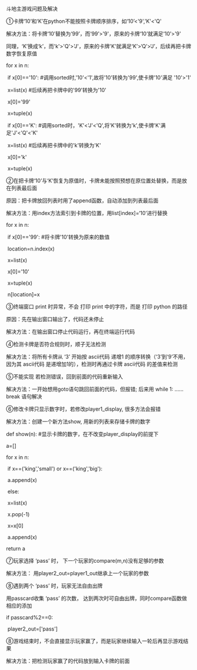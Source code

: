 斗地主游戏问题及解决



①卡牌‘10’和‘K’在python不能按照卡牌顺序排序，如‘10’<'9','K'<'Q'

解决方法：将卡牌‘10’替换为‘99’，而‘99’>'9'，原来的卡牌‘10’就满足‘10’>'9'

同理，‘K’换成‘k’，而'k'>'Q'>'J'，原来的卡牌'K'就满足‘K’>‘Q’>‘J’，后续再把卡牌数字恢复原值

for x in n:

​    if x[0]=='10':     #调用sorted时,'10'<'1',故将'10'转换为'99',使卡牌'10'满足 '10'>'1'

​      x=list(x)      #后续再把卡牌中的'99'转换为'10'

​      x[0]='99'

​      x=tuple(x)

​    if x[0]=='K':      #调用sorted时，'K'<'J'<'Q',将'K'转换为'k',使卡牌'K'满足'J'<'Q'<'K'

​      x=list(x)      #后续再把卡牌中的'k'转换为'K'

​      x[0]='k'

​      x=tuple(x)



②在把卡牌‘10’与‘K’恢复为原值时，卡牌未能按照预想在原位置处替换，而是放在列表最后面

原因：把卡牌放回列表时用了append函数，自动添加到列表最后面

解决方法：用index方法索引到卡牌的位置，用list[index]=‘10’进行替换

  for x in n:

​    if x[0]=='99':     #将卡牌'10'转换为原来的数值

​      location=n.index(x)

​      x=list(x)

​      x[0]='10'

​      x=tuple(x)

​      n[location]=x



③终端窗口 print 时异常，不会 打印 print 中的字符，而是 打印 python 的路径

原因：先在输出窗口输出了，代码还未停止

解决方法：在输出窗口停止代码运行，再在终端运行代码



④检测卡牌是否符合规则时，顺子无法检测

解决方法：将所有卡牌从 ‘3’ 开始按 ascii代码 递增1 的顺序转换（‘3’到‘9’不用，因为其 ascii代码 是递增加1的），检测时再通过卡牌 ascii代码 的差值来检测



⑤不能实现  若检测错误，回到前面的代码重新输入

解决方法：一开始想用goto语句跳回前面的代码，但报错; 后来用 while 1:  ......   break 语句解决



⑥修改卡牌只显示数字时，若修改player1_display, 很多方法会报错

解决方法：创建一个新方法show,  用新的列表来存储卡牌的数字

def show(n):                        #显示卡牌的数字，在不改变player_display的前提下

  a=[]

  for x in n:

​    if x==('king','small') or x==('king','big'):

​      a.append(x)

​    else:

​      x=list(x)

​      x.pop(-1)

​      x=x[0]

​      a.append(x)

  return a



⑦玩家选择 ‘pass’ 时， 下一个玩家的compare(m,n)没有足够的参数

解决方法： 用player2_out=player1_out继承上一个玩家的参数



⑧遇到两个 ‘pass’ 时，玩家无法自由出牌

用passcard收集 ‘pass’ 的次数， 达到两次时可自由出牌，同时compare函数做相应的添加

if passcard%2==0:

​        player2_out=['pass']



⑧游戏结束时，不会直接显示玩家赢了，而是玩家继续输入一轮后再显示游戏结果

解决方法：把检测玩家赢了的代码放到输入卡牌的前面



